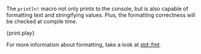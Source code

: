 The `println!` macro not only prints to the console, but is also capable of
formatting text and stringifying values. Plus, the formatting correctness will
be checked at compile time.

{print.play}

For more information about formatting, take a look at
[std::fmt](http://doc.rust-lang.org/std/fmt/).
